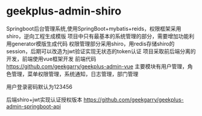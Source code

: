 # geekplus-admin-shiro
Springboot后台管理系统,使用SpringBoot+mybatis+reids，权限框架采用shiro，逆向工程生成模版
项目中只有最基本的系统管理的部分，需要增加功能利用generator模版生成代码
权限管理部分采用shiro，用redis存储shiro的session，后期可以改造为jwt验证实现无状态的token认证
项目采取前后端分离的开发，前端使用vue框架开发
前端代码 https://github.com/geekgarry/geekplus-admin-vue
主要模块有用户管理，角色管理，菜单权限管理，系统通知，日志管理，部门管理

用户登录密码默认为123456

后端shiro+jwt实现认证授权版本 https://github.com/geekgarry/geekplus-admin-springboot-api
